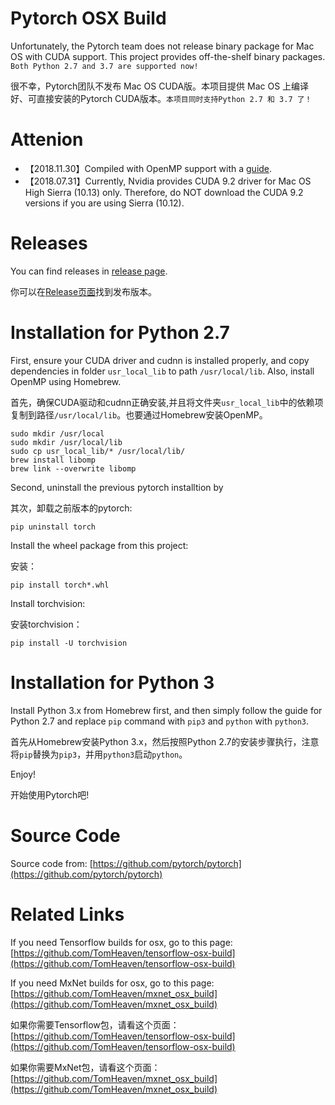 # Pytorch OSX Build

Unfortunately, the Pytorch team does not release binary package for Mac OS with CUDA support. This project provides off-the-shelf binary packages. ``Both Python 2.7 and 3.7 are supported now!``


很不幸，Pytorch团队不发布 Mac OS CUDA版。本项目提供 Mac OS 上编译好、可直接安装的Pytorch CUDA版本。``本项目同时支持Python 2.7 和 3.7 了！``

# Attenion
+ 【2018.11.30】Compiled with OpenMP support with a [guide](https://github.com/TomHeaven/pytorch-osx-build/blob/master/BuildInstractions-1.0rc1.md).
+ 【2018.07.31】Currently, Nvidia provides CUDA 9.2 driver for Mac OS High Sierra (10.13) only. Therefore, do NOT download the CUDA 9.2 versions if you are using Sierra (10.12).


# Releases


You can find releases in  [release page](https://github.com/TomHeaven/pytorch-osx-build/releases).

你可以在[Release页面](https://github.com/TomHeaven/pytorch-osx-build/releases)找到发布版本。


# Installation for Python 2.7

First, ensure your CUDA driver and cudnn is installed properly, and copy dependencies in folder `usr_local_lib` to path `/usr/local/lib`. Also, install OpenMP using Homebrew.

首先，确保CUDA驱动和cudnn正确安装,并且将文件夹`usr_local_lib`中的依赖项复制到路径`/usr/local/lib`。也要通过Homebrew安装OpenMP。

```
sudo mkdir /usr/local
sudo mkdir /usr/local/lib
sudo cp usr_local_lib/* /usr/local/lib/
brew install libomp
brew link --overwrite libomp
```


Second, uninstall the previous pytorch installtion by

其次，卸载之前版本的pytorch:

```
pip uninstall torch
```

Install the wheel package from this project:

安装：

```
pip install torch*.whl
```

Install torchvision:

安装torchvision：
```
pip install -U torchvision
```

# Installation for Python 3

Install Python 3.x from Homebrew first, and then simply follow the guide for Python 2.7 and replace `pip` command with `pip3` and `python` with `python3`.

首先从Homebrew安装Python 3.x，然后按照Python 2.7的安装步骤执行，注意将`pip`替换为`pip3`，并用`python3`启动`python`。



Enjoy!

开始使用Pytorch吧!


# Source Code

Source code from: [https://github.com/pytorch/pytorch](https://github.com/pytorch/pytorch)

# Related Links

If you need Tensorflow builds for osx, go to this page: [https://github.com/TomHeaven/tensorflow-osx-build](https://github.com/TomHeaven/tensorflow-osx-build)

If you need MxNet builds for osx, go to this page: [https://github.com/TomHeaven/mxnet_osx_build](https://github.com/TomHeaven/mxnet_osx_build)



如果你需要Tensorflow包，请看这个页面：[https://github.com/TomHeaven/tensorflow-osx-build](https://github.com/TomHeaven/tensorflow-osx-build)

如果你需要MxNet包，请看这个页面：[https://github.com/TomHeaven/mxnet_osx_build](https://github.com/TomHeaven/mxnet_osx_build)